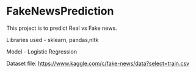 # FakeNewsPrediction
This project is to predict Real vs Fake news. 

Libraries used - sklearn, pandas,nltk

Model - Logistic Regression

Dataset file: https://www.kaggle.com/c/fake-news/data?select=train.csv
